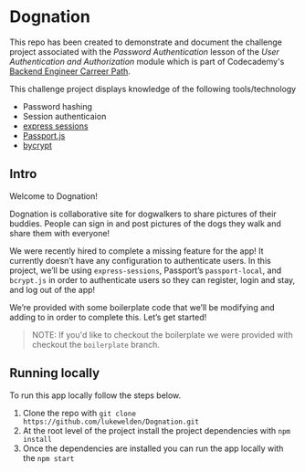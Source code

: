 # Dognation 
This repo has been created to demonstrate and document the challenge project associated with the *Password Authentication* lesson of the *User Authentication and Authorization* module which is part of Codecademy's [Backend Engineer Carreer Path](https://www.codecademy.com/learn/paths/back-end-engineer-career-path). 

This challenge project displays knowledge of the following tools/technology
- Password hashing 
- Session authenticaion 
- [express sessions](https://www.npmjs.com/package/express-session)
- [Passport.js](https://www.passportjs.org/) 
- [bycrypt](https://www.npmjs.com/package/bcrypt)


## Intro 
Welcome to Dognation!

Dognation is collaborative site for dogwalkers to share pictures of their buddies. People can sign in and post pictures of the dogs they walk and share them with everyone!

We were recently hired to complete a missing feature for the app! It currently doesn’t have any configuration to authenticate users. In this project, we’ll be using `express-sessions`, Passport’s `passport-local`, and `bcrypt.js` in order to authenticate users so they can register, login and stay, and log out of the app!

We’re provided with some boilerplate code that we’ll be modifying and adding to in order to complete this. Let’s get started! 

> NOTE: If you'd like to checkout the boilerplate we were provided with checkout the `boilerplate` branch. 

## Running locally
To run this app locally follow the steps below. 
1. Clone the repo with `git clone https://github.com/lukewelden/Dognation.git`
2. At the root level of the project install the project dependencies with `npm install`
3. Once the dependencies are installed you can run the app locally with the `npm start`